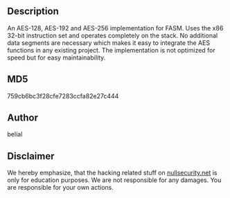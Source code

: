 Description
-----------
An AES-128, AES-192 and AES-256 implementation for FASM. Uses the x86 32-bit
instruction set and operates completely on the stack. No additional data
segments are necessary which makes it easy to integrate the AES functions in any
existing project. The implementation is not optimized for speed but for easy
maintainability.

MD5
---
759cb6bc3f28cfe7283ccfa82e27c444

Author
------
belial

Disclaimer
----------
We hereby emphasize, that the hacking related stuff on
[nullsecurity.net](http://nullsecurity.net) is only for education purposes.
We are not responsible for any damages. You are responsible for your own
actions.
